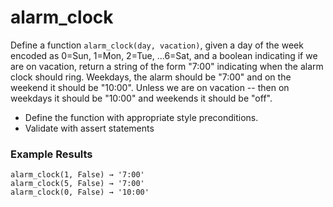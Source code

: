 # alarm_clock
Define a function `alarm_clock(day, vacation)`, given a day of the week encoded as 0=Sun, 1=Mon, 2=Tue, ...6=Sat, and a boolean indicating if we are on vacation, return a string of the form "7:00" indicating when the alarm clock should ring. Weekdays, the alarm should be "7:00" and on the weekend it should be "10:00". Unless we are on vacation -- then on weekdays it should be "10:00" and weekends it should be "off".

* Define the function with appropriate style preconditions.
* Validate with assert statements

### Example Results
```
alarm_clock(1, False) → '7:00'
alarm_clock(5, False) → '7:00'
alarm_clock(0, False) → '10:00'
```
